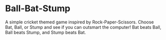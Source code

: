 # Ball-Bat-Stump
A simple cricket themed game inspired by Rock-Paper-Scissors. Choose Bat, Ball, or Stump and see if you can outsmart the computer! Bat beats Ball, Ball beats Stump, and Stump beats Bat.
